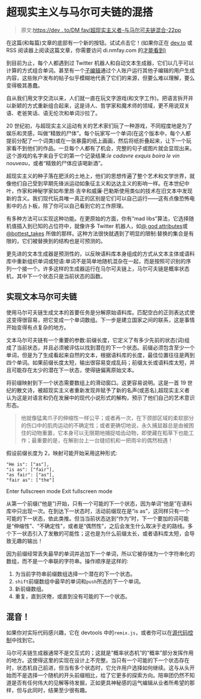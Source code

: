 # 超现实主义与马尔可夫链的混搭

> 原文:[https://dev . to/DM fay/超现实主义者-与马尔可夫链混合-22pp](https://dev.to/dmfay/surrealist-remixes-with-markov-chains-22pp)

在这篇(和每篇)文章的底部有一个新的按钮。试试点击它！(如果你正在 [dev.to](https://dev.to) 或 RSS 阅读器上阅读这篇文章，你需要访问 di.nmfay.com 的[才能看到)](https://di.nmfay.com/markov-remix)

到目前为止，每个人都遇到过 Twitter 机器人和自动文本生成器，它们以几乎可以计算的方式组合单词。甚至有一个[子编辑](https://www.reddit.com/r/SubredditSimulator/)通过个人账户运行其他子编辑的用户生成内容，这些账户发布的帖子似乎模糊地代表了它们的来源，但要么难以理解，要么变得极其愚蠢。

自从我们用文字交流以来，人们就一直在玩文字游戏(和文字工作)。把语言拆开并以新颖的方式重新组合起来，这是诗人、哲学家和魔术师的领域，更不用说双关语、老爸笑话、语无伦次和单词沙拉了。

20 世纪初，与超现实主义运动有关的艺术家们玩了一种游戏，不同程度地是为了娱乐和灵感，叫做“精致的尸体”。每个玩家写一个单词(在这个版本中，每个人都提前分配了一个词类)或在一张暴露的纸上画画，然后将纸折叠起来，让下一个玩家看不到他们的作品。一旦每个人都有了机会，完整的句子或图片就会显现出来。这个游戏的名字来自于它的第一个记录结果:*le cadavre exquis boira le vin nouveau*，或者“精致的尸体应该喝新酒”。

超现实主义的种子落在肥沃的土地上，他们的思想传遍了整个艺术和文学世界，就像他们自己受到早期先锋派运动如象征主义和达达主义的影响一样。在本世纪中叶，作家和神秘学家如布里昂·吉辛和威廉·巴勒斯使用类似的技术在旧文本中发现新的含义。我们现代玩具唯一真正的区别是它们可以自己运行——这有点像恐怖电影中的占卜板，除了你可以自己看到它的工作原理。

有多种方法可以实现这种功能。在更原始的方面，你有“mad libs”算法，它选择随机值插入到已知的占位符中，就像许多 Twitter 机器人，如[@ god attributes](https://twitter.com/godtributes)或 [@bottest_takes](https://twitter.com/bottest_takes) 所做的那样。这种方法很快就遇到了明显的限制:替换的集合是有限的，它们被替换到的结构也是可预测的。

更先进的文本生成器是预测性的，以反映语料库本身组成的方式从文本主体或语料库中重新组织单词或短语:单词不是简单地随机混杂在一起，而是按照可识别的序列一个接一个。许多这样的生成器运行在马尔可夫链上，马尔可夫链是概率状态机，其中下一个状态只是当前状态的函数。

## 实现文本马尔可夫链

使用马尔可夫链生成文本的首要任务是分解原始语料库。匹配空白的正则表达式使这变得很容易，把它变成一个单词数组。下一步是建立国家之间的联系，这是事情开始变得有点复杂的地方。

文本马尔可夫链有一个重要的参数:前缀长度，它定义了有多少先前的状态(词)组成了当前状态，并且必须被评估以找到潜在的下一个状态。前缀必须包含至少一个单词，但是为了生成看起来自然的文本，根据语料库的长度，最佳位置往往是两到四个单词。如果前缀长度太短，输出很容易变成乱码；前缀太长或语料库太短，并且可能存在太少的潜在下一状态，使得链偏离原始文本。

将前缀映射到下一个状态需要数组上的滑动窗口。这更容易说明。这是一首 19 世纪的散文诗，被超现实主义者重新发现并赋予了新的名声(或恶名),超现实主义者认为这是对语言和仍在发展中的现代小说形式的解构，预示了他们自己的艺术意识形态。

> 他就像猛禽爪子的伸缩性一样公平；或者再一次，在下颈部区域的柔软部分的伤口中的肌肉运动的不确定性；或者更确切地说，永久捕鼠器总是由被困住的动物重置，它本身可以无限期地捕捉啮齿动物，即使藏在稻草下也能工作；最重要的是，在解剖台上一台缝纫机和一把雨伞的偶然相遇！

假设前缀长度为 2，映射可能开始采用这种形式:

```
"He is": ["as"],
"is as": ["fair"],
"as fair": ["as"],
"fair as": ["the"] 
```

Enter fullscreen mode Exit fullscreen mode

从第一个前缀(“他是”)开始，只有一个可能的下一个状态，因为单词“他是”在语料库中只出现一次。在到达下一状态时，活动前缀现在是“is as”，这同样只有一个可能的下一状态，依此类推。但当当前状态达到“作为”时，下一个要加的词可能是“伸缩性”、“不确定性”，或者是“偶然性”，之后会发生什么取决于走的路线。多个下一状态引入了发散的可能性；这也是为什么前缀太长，或者语料库太短，会导致无趣的输出！

因为前缀经常丢失最早的单词并追加下一个单词，所以它被存储为一个字符串化的数组，而不是一个串联的字符串。操作顺序是这样的:

1.  为当前字符串前缀数组选择一个潜在的下一个状态。
2.  `shift`前缀数组中最早的单词和`push`所选的下一个单词。
3.  新前缀数组。
4.  重复，直到厌倦，或直到没有可能的下一个状态。

## 混音！

如果你对实际代码感兴趣，它在 devtools 中的`remix.js`，或者你可以在[源代码控制](https://github.com/dmfay/blog/blob/master/assets/remix.js)中找到它。

马尔可夫链生成器通常不是交互式的；这就是“概率状态机”的“概率”部分发挥作用的地方。这使得这里的实现在设计上不完整。当只有一个可能的下一个状态存在时，状态机自己前进，但当有多个状态时，它允许用户选择如何继续。这与从头开始而不是选择一个随机的开头前缀相比，给了它更多的探索方向。陪审团仍然不知道是否有任何伟大的见解等待发掘，正如更具神秘感的运气编辑从业者所希望的那样，但与此同时，结果至少很有趣。